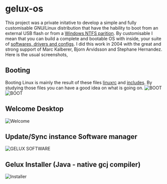 # gelux-os
This project was a private initative to develop a simple and fully customisable GNU/Linux distribution that have the hability to boot from an external USB flash or from a [Windows NTFS parition](/win32-setup/). By customisable I mean that you can build a complete and bootable OS with inside, your suite of [softwares, drivers and configs](/gelux-meta-packages). I did this work in 2004 with the great and strong support of Marc Kalberer, Bjorn Arvidsson and Stephane Hernandez. Here is the usual screenshots,

## Booting
Booting Linux is mainly the result of these files [linuxrc](/gelux-live/linuxrc) and [includes](/gelux-live/etc). By studying those files you can have a good idea on what is going on.
![BOOT](https://farm9.staticflickr.com/8569/16317649155_0e60725fb0_b.jpg)
![BOOT](https://farm8.staticflickr.com/7551/16316770692_87fd5152a4_b.jpg)

## Welcome Desktop
![Welcome](https://farm8.staticflickr.com/7519/16130091028_963d9a34e4_b.jpg)

## Update/Sync instance Software manager
![GELUX SOFTWARE](https://farm8.staticflickr.com/7477/16130085718_96d62876a4_b.jpg)

## Gelux Installer (Java - native gcj compiler)
![Installer](https://farm8.staticflickr.com/7548/16315850151_f8e0c72e78_b.jpg)

